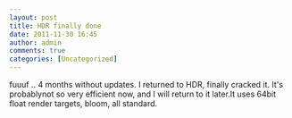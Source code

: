 ```yaml
---
layout: post
title: HDR finally done
date: 2011-11-30 16:45
author: admin
comments: true
categories: [Uncategorized]
---
```

fuuuf .. 4 months without updates. I returned to HDR, finally cracked it. It's probablynot so very efficient now, and I will return to it later.It uses 64bit float render targets, bloom, all standard.

